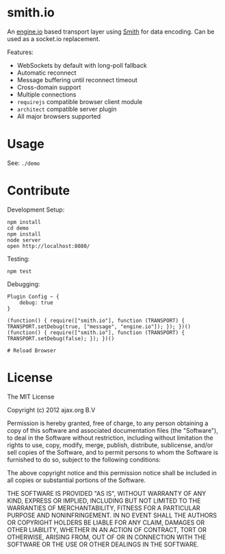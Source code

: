 smith.io
========

An [engine.io](https://github.com/LearnBoost/engine.io) based transport layer using
[Smith](https://github.com/c9/smith) for data encoding. Can be used as a socket.io replacement.

Features:

  * WebSockets by default with long-poll fallback
  * Automatic reconnect
  * Message buffering until reconnect timeout
  * Cross-domain support
  * Multiple connections
  * `requirejs` compatible browser client module
  * `architect` compatible server plugin
  * All major browsers supported


Usage
=====

See: `./demo`


Contribute
==========

Development Setup:

    npm install
    cd demo
    npm install
    node server
    open http://localhost:8080/

Testing:

    npm test

Debugging:

    Plugin Config ~ {
        debug: true
    }
    
    (function() { require(["smith.io"], function (TRANSPORT) { TRANSPORT.setDebug(true, ["message", "engine.io"]); }); })()
    (function() { require(["smith.io"], function (TRANSPORT) { TRANSPORT.setDebug(false); }); })()
    
    # Reload Browser


License
=======

The MIT License

Copyright (c) 2012 ajax.org B.V

Permission is hereby granted, free of charge, to any person obtaining a copy
of this software and associated documentation files (the "Software"), to deal
in the Software without restriction, including without limitation the rights
to use, copy, modify, merge, publish, distribute, sublicense, and/or sell
copies of the Software, and to permit persons to whom the Software is
furnished to do so, subject to the following conditions:

The above copyright notice and this permission notice shall be included in
all copies or substantial portions of the Software.

THE SOFTWARE IS PROVIDED "AS IS", WITHOUT WARRANTY OF ANY KIND, EXPRESS OR
IMPLIED, INCLUDING BUT NOT LIMITED TO THE WARRANTIES OF MERCHANTABILITY,
FITNESS FOR A PARTICULAR PURPOSE AND NONINFRINGEMENT. IN NO EVENT SHALL THE
AUTHORS OR COPYRIGHT HOLDERS BE LIABLE FOR ANY CLAIM, DAMAGES OR OTHER
LIABILITY, WHETHER IN AN ACTION OF CONTRACT, TORT OR OTHERWISE, ARISING FROM,
OUT OF OR IN CONNECTION WITH THE SOFTWARE OR THE USE OR OTHER DEALINGS IN
THE SOFTWARE.
